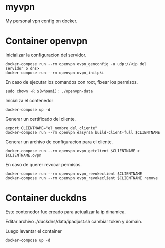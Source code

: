 # myvpn
My personal vpn config on docker.
# Container openvpn
Inicializar la configuracion del servidor.

	docker-compose run --rm openvpn ovpn_genconfig -u udp://<ip del servidor o dns>
	docker-compose run --rm openvpn ovpn_initpki

En caso de ejecutar los comandos con root, fixear los permisos.

	sudo chown -R $(whoami): ./openvpn-data

Inicializa el contenedor

	docker-compose up -d

Generar un certificado del cliente.

	export CLIENTNAME="el_nombre_del_cliente"
	docker-compose run --rm openvpn easyrsa build-client-full $CLIENTNAME

Generar un archivo de configuracion para el cliente.

	docker-compose run --rm openvpn ovpn_getclient $CLIENTNAME > $CLIENTNAME.ovpn

En caso de querer revocar permisos.

	docker-compose run --rm openvpn ovpn_revokeclient $CLIENTNAME
	docker-compose run --rm openvpn ovpn_revokeclient $CLIENTNAME remove

# Container duckdns
Este contenedor fue creado para actualizar la ip dinamica.

Editar archivo ./duckdns/data/ipadjust.sh cambiar token y domain.

Luego levantar el container

	docker-compose up -d
